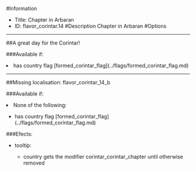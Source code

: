 #Information
 - Title: Chapter in Arbaran
 - ID: flavor_corintar.14
#Description
Chapter in Arbaran
#Options

___
##A great day for the Corintar!

###Available if:
<li>has country flag [formed_corintar_flag](../flags/formed_corintar_flag.md)</li>

___
##Missing localisation: flavor_corintar_14_b

###Available if:
<li>None of the following:</li><ul><li>has country flag [formed_corintar_flag](../flags/formed_corintar_flag.md)</li></ul>

###Efects:<ul><li>tooltip:</li><ul><li>country gets the modifier corintar_corintar_chapter until otherwise removed</li></ul></ul>
